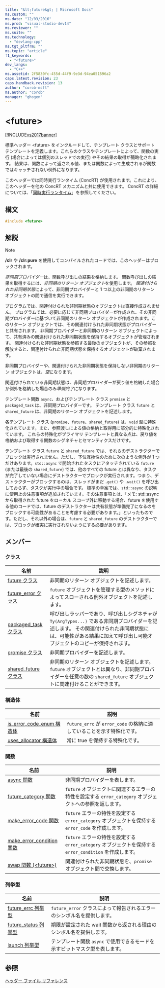 ```yaml
---
title: "&lt;future&gt; | Microsoft Docs"
ms.custom: ""
ms.date: "12/03/2016"
ms.prod: "visual-studio-dev14"
ms.reviewer: ""
ms.suite: ""
ms.technology: 
  - "devlang-cpp"
ms.tgt_pltfrm: ""
ms.topic: "article"
f1_keywords: 
  - "<future>"
dev_langs: 
  - "C++"
ms.assetid: 2f5830fc-455d-44f9-9e3d-94ea051596a2
caps.latest.revision: 23
caps.handback.revision: 13
author: "corob-msft"
ms.author: "corob"
manager: "ghogen"
---
```

# &lt;future&gt;
[!INCLUDE[vs2017banner](../assembler/inline/includes/vs2017banner.md)]

標準ヘッダー \<future\> をインクルードして、テンプレート クラスとサポート テンプレートを定義します。これらのクラスやテンプレートによって、関数の実行 \(場合によっては個別のスレッドでの実行\) やその結果の取得が簡略化されます。  結果は、関数によって返される値、または関数によって生成されるが関数ではキャッチされない例外になります。  
  
 このヘッダーでは同時実行ランタイム \(ConcRT\) が使用されます。これにより、このヘッダーを他の ConcRT メカニズムと共に使用できます。  ConcRT の詳細については、「[同時実行ランタイム](../parallel/concrt/concurrency-runtime.md)」を参照してください。  
  
## 構文  
  
```cpp  
#include <future>  
```  
  
## 解説  
  
> [!NOTE]
>  **\/clr** や **\/clr:pure** を使用してコンパイルされたコードでは、このヘッダーはブロックされます。  
  
 *非同期プロバイダー*は、関数呼び出しの結果を格納します。  関数呼び出しの結果を取得するには、*非同期のリターン オブジェクト*を使用します。  *関連付けられた非同期状態*によって、非同期プロバイダーと 1 つ以上の非同期のリターン オブジェクトの間で通信を実行できます。  
  
 プログラムでは、関連付けられた非同期状態のオブジェクトは直接作成されません。  プログラムでは、必要に応じて非同期プロバイダーが作成され、その非同期プロバイダーに基づいて非同期のリターン オブジェクトが作成されます。このリターン オブジェクトでは、その関連付けられた非同期状態がプロバイダーと共有されます。  非同期プロバイダーと非同期のリターン オブジェクトによって、共有済みの関連付けられた非同期状態を保持するオブジェクトが管理されます。  関連付けられた非同期状態を参照する最後のオブジェクトが、その参照を解放すると、関連付けられた非同期状態を保持するオブジェクトが破棄されます。  
  
 非同期プロバイダーや、関連付けられた非同期状態を保持しない非同期のリターン オブジェクトは、*空*になります。  
  
 関連付けられている非同期状態は、非同期プロバイダーが戻り値を格納した場合か例外を格納した場合のみ*準備完了*になります。  
  
 テンプレート関数 `async`、およびテンプレート クラス `promise` と `packaged_task` は、非同期プロバイダーです。  テンプレート クラス `future` と `shared_future` は、非同期のリターン オブジェクトを記述します。  
  
 各テンプレート クラス \(`promise`、`future`、`shared_future`\) は、`void` 型に特殊化されています。また、参照渡しによる値の格納と取得用に部分的に特殊化されています。  これらの特殊化がプライマリ テンプレートと異なる点は、戻り値を格納および取得する関数のシグネチャとセマンティクスだけです。  
  
 テンプレート クラス `future` と `shared_future` では、それらのデストラクターでブロックは実行されません。ただし、下位互換性のために次のような例外が 1 つだけあります。`std::async` で開始されたタスクにアタッチされている `future` \(または最後の `shared_future`\) では、他のすべての future とは異なり、タスクが完了していない場合にデストラクターでブロックが実行されます。つまり、デストラクターがブロックするのは、スレッドがまだ `.get()` や `.wait()` を呼び出しておらず、タスクが実行中の場合です。  標準の草案では、`std::async` の説明に使用上の注意事項が追加されています。その注意事項とは、「メモ: std::async から取得された future をローカル スコープ外に移動する場合、future を使用する他のコードでは、future のデストラクターは共有状態が準備完了になるのをブロックする可能性があることを考慮する必要があります。」といったものです。ただし、それ以外の場合は、`future` と `shared_future` のデストラクターでは、ブロックが確実に実行されないようにする必要があります。  
  
## メンバー  
  
### クラス  
  
|名前|説明|  
|--------|--------|  
|[future クラス](../standard-library/future-class.md)|非同期のリターン オブジェクトを記述します。|  
|[future\_error クラス](../standard-library/future-error-class.md)|`future` オブジェクトを管理する型のメソッドによってスローされる例外オブジェクトを記述します。|  
|[packaged\_task クラス](../standard-library/packaged-task-class.md)|呼び出しラッパーであり、呼び出しシグネチャが `Ty(ArgTypes...)` である非同期プロバイダーを記述します。  その関連付けられた非同期状態には、可能性がある結果に加えて呼び出し可能オブジェクトのコピーが保持されます。|  
|[promise クラス](../standard-library/promise-class.md)|非同期プロバイダーを記述します。|  
|[shared\_future クラス](../standard-library/shared-future-class.md)|非同期のリターン オブジェクトを記述します。  `future` オブジェクトとは異なり、非同期プロバイダーを任意の数の `shared_future` オブジェクトに関連付けることができます。|  
  
### 構造体  
  
|名前|説明|  
|--------|--------|  
|[is\_error\_code\_enum 構造体](../standard-library/is-error-code-enum-structure.md)|`future_errc` が `error_code` の格納に適していることを示す特殊化です。|  
|[uses\_allocator 構造体](../standard-library/uses-allocator-structure.md)|常に true を保持する特殊化です。|  
  
### 関数  
  
|名前|説明|  
|--------|--------|  
|[async 関数](../Topic/async%20Function.md)|非同期プロバイダーを表します。|  
|[future\_category 関数](../Topic/future_category%20Function.md)|`future` オブジェクトに関連するエラーの特性を設定する `error_category` オブジェクトへの参照を返します。|  
|[make\_error\_code 関数](../Topic/make_error_code%20Function.md)|`future` エラーの特性を設定する `error_category` オブジェクトを保持する `error_code` を作成します。|  
|[make\_error\_condition 関数](../Topic/make_error_condition%20Function.md)|`future` エラーの特性を設定する `error_category` オブジェクトを保持する `error_condition` を作成します。|  
|[swap 関数 \(\<future\>\)](../Topic/swap%20Function%20\(%3Cfuture%3E\).md)|関連付けられた非同期状態を、`promise` オブジェクト間で交換します。|  
  
### 列挙型  
  
|名前|説明|  
|--------|--------|  
|[future\_errc 列挙型](../Topic/future_errc%20Enumeration.md)|`future_error` クラスによって報告されるエラーのシンボル名を提供します。|  
|[future\_status 列挙型](../Topic/future_status%20Enumeration.md)|期限が設定された wait 関数から返される理由のシンボル名を提供します。|  
|[launch 列挙型](../Topic/launch%20Enumeration.md)|テンプレート関数 `async` で使用できるモードを示すビットマスク型を表します。|  
  
## 参照  
 [ヘッダー ファイル リファレンス](../standard-library/cpp-standard-library-header-files.md)
